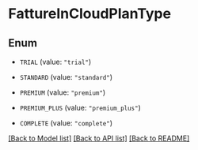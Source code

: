 # FattureInCloudPlanType

## Enum


* `TRIAL` (value: `"trial"`)

* `STANDARD` (value: `"standard"`)

* `PREMIUM` (value: `"premium"`)

* `PREMIUM_PLUS` (value: `"premium_plus"`)

* `COMPLETE` (value: `"complete"`)


[[Back to Model list]](../README.md#documentation-for-models) [[Back to API list]](../README.md#documentation-for-api-endpoints) [[Back to README]](../README.md)


